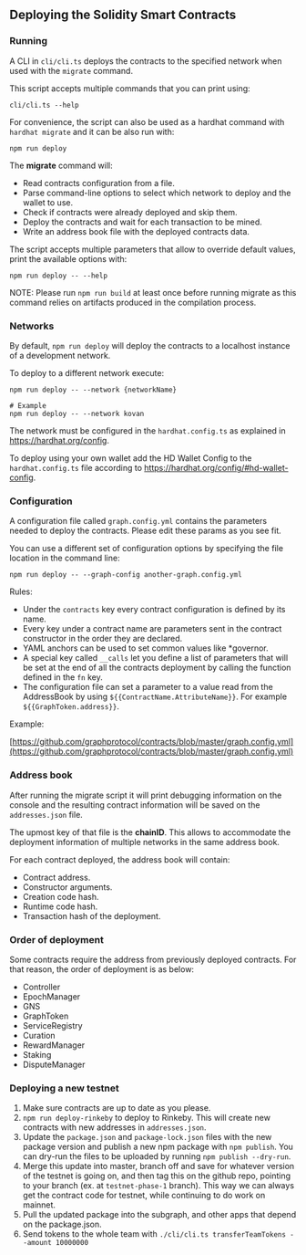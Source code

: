 ## Deploying the Solidity Smart Contracts

### Running

A CLI in `cli/cli.ts` deploys the contracts to the specified network when used with the `migrate` command.

This script accepts multiple commands that you can print using:

```
cli/cli.ts --help
```

For convenience, the script can also be used as a hardhat command with `hardhat migrate` and it can be also run with:

```
npm run deploy
```

The **migrate** command will:

- Read contracts configuration from a file.
- Parse command-line options to select which network to deploy and the wallet to use.
- Check if contracts were already deployed and skip them.
- Deploy the contracts and wait for each transaction to be mined.
- Write an address book file with the deployed contracts data.

The script accepts multiple parameters that allow to override default values, print the available options with:

```
npm run deploy -- --help
```

NOTE: Please run `npm run build` at least once before running migrate as this command relies on artifacts produced in the compilation process.

### Networks

By default, `npm run deploy` will deploy the contracts to a localhost instance of a development network.

To deploy to a different network execute:

```
npm run deploy -- --network {networkName}

# Example
npm run deploy -- --network kovan
```

The network must be configured in the `hardhat.config.ts` as explained in https://hardhat.org/config.

To deploy using your own wallet add the HD Wallet Config to the `hardhat.config.ts` file according to https://hardhat.org/config/#hd-wallet-config.

### Configuration

A configuration file called `graph.config.yml` contains the parameters needed to deploy the contracts. Please edit these params as you see fit.

You can use a different set of configuration options by specifying the file location in the command line:

```
npm run deploy -- --graph-config another-graph.config.yml
```

Rules:

- Under the `contracts` key every contract configuration is defined by its name.
- Every key under a contract name are parameters sent in the contract constructor in the order they are declared.
- YAML anchors can be used to set common values like \*governor.
- A special key called `__calls` let you define a list of parameters that will be set at the end of all the contracts deployment by calling the function defined in the `fn` key.
- The configuration file can set a parameter to a value read from the AddressBook by using `${{ContractName.AttributeName}}`. For example `${{GraphToken.address}}`.

Example:

[https://github.com/graphprotocol/contracts/blob/master/graph.config.yml](https://github.com/graphprotocol/contracts/blob/master/graph.config.yml)

### Address book

After running the migrate script it will print debugging information on the console and the resulting contract information will be saved on the `addresses.json` file.

The upmost key of that file is the **chainID**. This allows to accommodate the deployment information of multiple networks in the same address book.

For each contract deployed, the address book will contain:

- Contract address.
- Constructor arguments.
- Creation code hash.
- Runtime code hash.
- Transaction hash of the deployment.

### Order of deployment

Some contracts require the address from previously deployed contracts. For that reason, the order of deployment is as below:

- Controller
- EpochManager
- GNS
- GraphToken
- ServiceRegistry
- Curation
- RewardManager
- Staking
- DisputeManager

### Deploying a new testnet

1. Make sure contracts are up to date as you please.
2. `npm run deploy-rinkeby` to deploy to Rinkeby. This will create new contracts with new addresses in `addresses.json`.
3. Update the `package.json` and `package-lock.json` files with the new package version and publish a new npm package with `npm publish`. You can dry-run the files to be uploaded by running `npm publish --dry-run`.
4. Merge this update into master, branch off and save for whatever version of the testnet is going on, and then tag this on the github repo, pointing to your branch (ex. at `testnet-phase-1` branch). This way we can always get the contract code for testnet, while continuing to do work on mainnet.
5. Pull the updated package into the subgraph, and other apps that depend on the package.json.
6. Send tokens to the whole team with `./cli/cli.ts transferTeamTokens --amount 10000000`
